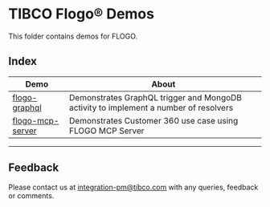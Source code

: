 # **TIBCO Flogo® Demos**

This folder contains demos for FLOGO.

## Index

| Demo | About |
|------|-------|
| [flogo-graphql](./flogo-graphql/README.md) | Demonstrates GraphQL trigger and MongoDB activity to implement a number of resolvers |
| [flogo-mcp-server](./flogo-mcp/README.md) | Demonstrates Customer 360 use case using FLOGO MCP Server |



----------

## Feedback ##

Please contact us at [integration-pm@tibco.com](mailto:integration-pm@tibco.com) with any queries, feedback or comments.
